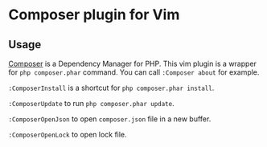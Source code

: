 Composer plugin for Vim
=======================

Usage
-----

[Composer](http://getcomposer.org/) is a Dependency Manager for PHP.
This vim plugin is a wrapper for `php composer.phar` command. You can call `:Composer about`
for example.

`:ComposerInstall` is a shortcut for `php composer.phar install`.

`:ComposerUpdate` to run `php composer.phar update`.

`:ComposerOpenJson` to open `composer.json` file in a new buffer.

`:ComposerOpenLock` to open lock file.
